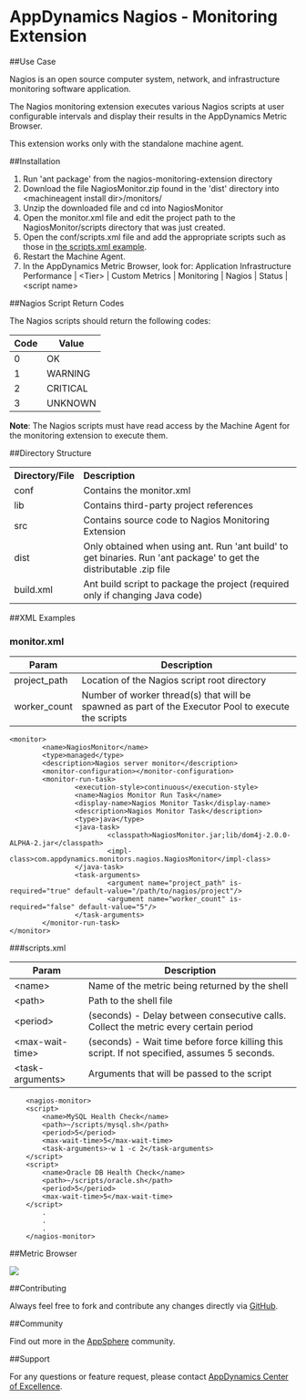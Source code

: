 # AppDynamics Nagios - Monitoring Extension

##Use Case

Nagios is an open source computer system, network, and infrastructure monitoring software application.

The Nagios monitoring extension executes various Nagios scripts at user configurable intervals and display their results in the AppDynamics Metric Browser.

This extension works only with the standalone machine agent.

##Installation
1. Run 'ant package' from the  nagios-monitoring-extension directory
2. Download the file NagiosMonitor.zip found in the 'dist' directory into \<machineagent install dir\>/monitors/
3. Unzip the downloaded file and cd into NagiosMonitor
4. Open the monitor.xml file and edit the project path to the NagiosMonitor/scripts directory that was just created.
5. Open the conf/scripts.xml file and add the appropriate scripts such as those in [the scripts.xml example](https://github.com/Appdynamics/nagios-monitoring-extension/blob/master/README.md#scriptsxml).
6. Restart the Machine Agent.
7. In the AppDynamics Metric Browser, look for: Application Infrastructure Performance  | \<Tier\> | Custom Metrics | Monitoring | Nagios | Status | \<script name\>

##Nagios Script Return Codes

The Nagios scripts should return the following codes:

| Code | Value |
| --- | --- |
| 0 | OK |
| 1 | WARNING |
| 2 | CRITICAL |
| 3 | UNKNOWN |

**Note**: The Nagios scripts must have read access by the Machine Agent for the monitoring extension to execute them.

##Directory Structure

<table><tbody>
<tr>
<th align="left"> Directory/File </th>
<th align="left"> Description </th>
</tr>
<tr>
<td class='confluenceTd'> conf </td>
<td class='confluenceTd'> Contains the monitor.xml </td>
</tr>
<tr>
<td class='confluenceTd'> lib </td>
<td class='confluenceTd'> Contains third-party project references </td>
</tr>
<tr>
<td class='confluenceTd'> src </td>
<td class='confluenceTd'> Contains source code to Nagios Monitoring Extension </td>
</tr>
<tr>
<td class='confluenceTd'> dist </td>
<td class='confluenceTd'> Only obtained when using ant. Run 'ant build' to get binaries. Run 'ant package' to get the distributable .zip file </td>
</tr>
<tr>
<td class='confluenceTd'> build.xml </td>
<td class='confluenceTd'> Ant build script to package the project (required only if changing Java code) </td>
</tr>
</tbody>
</table>

##XML Examples

###  monitor.xml


| Param | Description |
| ----- | ----- |
| project\_path | Location of the Nagios script root directory |
| worker\_count | Number of worker thread(s) that will be spawned as part of the Executor Pool to execute the scripts |

~~~~
<monitor>
        <name>NagiosMonitor</name>
        <type>managed</type>
        <description>Nagios server monitor</description>
        <monitor-configuration></monitor-configuration>
        <monitor-run-task>
                <execution-style>continuous</execution-style>
                <name>Nagios Monitor Run Task</name>
                <display-name>Nagios Monitor Task</display-name>
                <description>Nagios Monitor Task</description>
                <type>java</type>
                <java-task>
                        <classpath>NagiosMonitor.jar;lib/dom4j-2.0.0-ALPHA-2.jar</classpath>
                        <impl-class>com.appdynamics.monitors.nagios.NagiosMonitor</impl-class>
                </java-task>
                <task-arguments>
                        <argument name="project_path" is-required="true" default-value="/path/to/nagios/project"/>
                        <argument name="worker_count" is-required="false" default-value="5"/>
                </task-arguments>
        </monitor-run-task>
</monitor>
~~~~

###scripts.xml

| Param | Description |
| ---- | ---- |
| \<name\> | Name of the metric being returned by the shell |
| \<path\>  | Path to the shell file |
| \<period\>  | (seconds) - Delay between consecutive  calls. Collect the metric every certain period |
| \<max-wait-time\>  | (seconds) - Wait time before force killing this script. If not specified, assumes 5 seconds. |
| \<task-arguments\> | Arguments that will be passed to the script |


~~~~
    <nagios-monitor>
	<script>
	    <name>MySQL Health Check</name>
	    <path>~/scripts/mysql.sh</path>
	    <period>5</period>
	    <max-wait-time>5</max-wait-time>
	    <task-arguments>-w 1 -c 2</task-arguments>
	</script>
	<script>
	    <name>Oracle DB Health Check</name>
	    <path>~/scripts/oracle.sh</path>
	    <period>5</period>
	    <max-wait-time>5</max-wait-time>
	</script>
	    .
	    .
	    .
    </nagios-monitor>
~~~~

##Metric Browser


![](http://appsphere.appdynamics.com/t5/image/serverpage/image-id/59i17B26F44069944E8/image-size/original?v=mpbl-1&px=-1)




##Contributing

Always feel free to fork and contribute any changes directly via [GitHub](https://github.com/Appdynamics/nagios-monitoring-extension).

##Community

Find out more in the [AppSphere](http://appsphere.appdynamics.com/t5/Extensions/Nagios-Monitoring-Extension/idi-p/833) community.

##Support

For any questions or feature request, please contact [AppDynamics Center of Excellence](mailto:ace-request@appdynamics.com).
